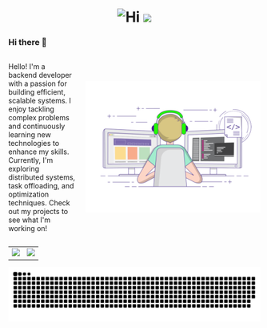 <h1 align="center">
  <img src="https://emojis.slackmojis.com/emojis/images/1588866973/8934/hellokittydance.gif?1588866973" alt="Hi" width="42" />
  <img src="https://readme-typing-svg.herokuapp.com/?lines=今天又是996的一天！！！&center=true&size=27" />
</h1>

### Hi there 👋

<div style="display: flex; align-items: center; justify-content: space-between;">
  <div style="flex: 1; padding-right: 20px;">
    <p>Hello! I'm a backend developer with a passion for building efficient, scalable systems. I enjoy tackling complex problems and continuously learning new technologies to enhance my skills. Currently, I'm exploring distributed systems, task offloading, and optimization techniques. Check out my projects to see what I'm working on!</p>
  </div>
  
  <div>
    <img alt="GIF" src="https://raw.githubusercontent.com/devSouvik/devSouvik/master/gif3.gif" width="350"/>
  </div>
</div>

<div align="center">
  <table style="border: none; border-collapse: collapse;">
    <tr>
      <td style="border: none;">
        <a href="https://github.com/qiannian0116">
          <img height="180em" src="https://github-readme-stats-eight-theta.vercel.app/api?username=qiannian0116&show_icons=true&include_all_commits=true&count_private=true&text_color=000&icon_color=fff&bg_color=0,52fa5a,4dfcff,c64dff&theme=graywhite"/>
        </a>
      </td>
      <td style="border: none;">
        <a href="https://github.com/qiannian0116">
          <img height="180em" src="https://github-readme-stats-eight-theta.vercel.app/api/top-langs/?username=qiannian0116&layout=compact&langs_count=7&text_color=000&icon_color=fff&bg_color=0,52fa5a,4dfcff,c64dff&theme=graywhite"/>
        </a>
      </td>
    </tr>
  </table>
</div>


![Snake animation Light](https://github.com/qiannian0116/qiannian0116/blob/output/github-contribution-grid-snake.svg)

